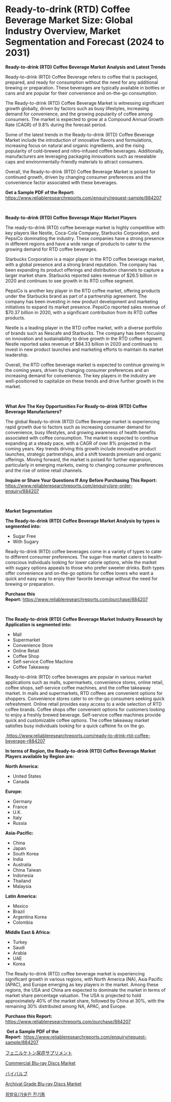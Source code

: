<p><h1>Ready-to-drink (RTD) Coffee Beverage Market Size: Global Industry Overview, Market Segmentation and Forecast (2024 to 2031)</h1></p><p><strong>Ready-to-drink (RTD) Coffee Beverage Market Analysis and Latest Trends</strong></p>
<p><p>Ready-to-drink (RTD) Coffee Beverage refers to coffee that is packaged, prepared, and ready for consumption without the need for any additional brewing or preparation. These beverages are typically available in bottles or cans and are popular for their convenience and on-the-go consumption.</p><p>The Ready-to-drink (RTD) Coffee Beverage Market is witnessing significant growth globally, driven by factors such as busy lifestyles, increasing demand for convenience, and the growing popularity of coffee among consumers. The market is expected to grow at a Compound Annual Growth Rate (CAGR) of 9.8% during the forecast period.</p><p>Some of the latest trends in the Ready-to-drink (RTD) Coffee Beverage Market include the introduction of innovative flavors and formulations, increasing focus on natural and organic ingredients, and the rising popularity of cold-brewed and nitro-infused coffee beverages. Additionally, manufacturers are leveraging packaging innovations such as resealable caps and environmentally-friendly materials to attract consumers.</p><p>Overall, the Ready-to-drink (RTD) Coffee Beverage Market is poised for continued growth, driven by changing consumer preferences and the convenience factor associated with these beverages.</p></p>
<p><strong>Get a Sample PDF of the Report:&nbsp;</strong> <a href="https://www.reliableresearchreports.com/enquiry/request-sample/884207">https://www.reliableresearchreports.com/enquiry/request-sample/884207</a></p>
<p>&nbsp;</p>
<p><strong>Ready-to-drink (RTD) Coffee Beverage Major Market Players</strong></p>
<p><p>The ready-to-drink (RTD) coffee beverage market is highly competitive with key players like Nestle, Coca-Cola Company, Starbucks Corporation, and PepsiCo dominating the industry. These companies have a strong presence in different regions and have a wide range of products to cater to the growing demand for RTD coffee beverages.</p><p>Starbucks Corporation is a major player in the RTD coffee beverage market, with a global presence and a strong brand reputation. The company has been expanding its product offerings and distribution channels to capture a larger market share. Starbucks reported sales revenue of $26.5 billion in 2020 and continues to see growth in its RTD coffee segment.</p><p>PepsiCo is another key player in the RTD coffee market, offering products under the Starbucks brand as part of a partnership agreement. The company has been investing in new product development and marketing initiatives to expand its market presence. PepsiCo reported sales revenue of $70.37 billion in 2020, with a significant contribution from its RTD coffee products.</p><p>Nestle is a leading player in the RTD coffee market, with a diverse portfolio of brands such as Nescafe and Starbucks. The company has been focusing on innovation and sustainability to drive growth in the RTD coffee segment. Nestle reported sales revenue of $84.33 billion in 2020 and continues to invest in new product launches and marketing efforts to maintain its market leadership.</p><p>Overall, the RTD coffee beverage market is expected to continue growing in the coming years, driven by changing consumer preferences and an increasing demand for convenience. The key players in the industry are well-positioned to capitalize on these trends and drive further growth in the market.</p></p>
<p>&nbsp;</p>
<p><strong>What Are The Key Opportunities For Ready-to-drink (RTD) Coffee Beverage Manufacturers?</strong></p>
<p><p>The global Ready-to-drink (RTD) Coffee Beverage market is experiencing rapid growth due to factors such as increasing consumer demand for convenience, busy lifestyles, and growing awareness of health benefits associated with coffee consumption. The market is expected to continue expanding at a steady pace, with a CAGR of over 8% projected in the coming years. Key trends driving this growth include innovative product launches, strategic partnerships, and a shift towards premium and organic offerings. Moving forward, the market is poised for further expansion, particularly in emerging markets, owing to changing consumer preferences and the rise of online retail channels.</p></p>
<p><strong>Inquire or Share Your Questions If Any Before Purchasing This Report:</strong> <a href="https://www.reliableresearchreports.com/enquiry/pre-order-enquiry/884207">https://www.reliableresearchreports.com/enquiry/pre-order-enquiry/884207</a></p>
<p>&nbsp;</p>
<p><strong>Market Segmentation</strong></p>
<p><strong>The Ready-to-drink (RTD) Coffee Beverage Market Analysis by types is segmented into:</strong></p>
<p><ul><li>Sugar Free</li><li>With Sugary</li></ul></p>
<p><p>Ready-to-drink (RTD) coffee beverages come in a variety of types to cater to different consumer preferences. The sugar-free market caters to health-conscious individuals looking for lower calorie options, while the market with sugary options appeals to those who prefer sweeter drinks. Both types offer convenience and on-the-go options for coffee lovers who want a quick and easy way to enjoy their favorite beverage without the need for brewing or preparation.</p></p>
<p><strong>Purchase this Report:&nbsp;</strong><a href="https://www.reliableresearchreports.com/purchase/884207">https://www.reliableresearchreports.com/purchase/884207</a></p>
<p>&nbsp;</p>
<p><strong>The Ready-to-drink (RTD) Coffee Beverage Market Industry Research by Application is segmented into:</strong></p>
<p><ul><li>Mall</li><li>Supermarket</li><li>Convenience Store</li><li>Online Retail</li><li>Coffee Shop</li><li>Self-service Coffee Machine</li><li>Coffee Takeaway</li></ul></p>
<p><p>Ready-to-drink (RTD) coffee beverages are popular in various market applications such as malls, supermarkets, convenience stores, online retail, coffee shops, self-service coffee machines, and the coffee takeaway market. In malls and supermarkets, RTD coffees are convenient options for shoppers. Convenience stores cater to on-the-go consumers seeking quick refreshment. Online retail provides easy access to a wide selection of RTD coffee brands. Coffee shops offer convenient options for customers looking to enjoy a freshly brewed beverage. Self-service coffee machines provide quick and customizable coffee options. The coffee takeaway market satisfies busy individuals looking for a quick caffeine fix on the go.</p></p>
<p><a href="https://www.reliableresearchreports.com/ready-to-drink-rtd-coffee-beverage-r884207">&nbsp;https://www.reliableresearchreports.com/ready-to-drink-rtd-coffee-beverage-r884207</a></p>
<p><strong>In terms of Region, the Ready-to-drink (RTD) Coffee Beverage Market Players available by Region are:</strong></p>
<p>
    <p> <strong> North America: </strong>
        <ul>
            <li>United States</li>
            <li>Canada</li>
        </ul>
        </p> 
    <p> <strong> Europe: </strong>
        <ul>
            <li>Germany</li>
            <li>France</li>
            <li>U.K.</li>
            <li>Italy</li>
            <li>Russia</li>
        </ul>
        </p> 
    <p> <strong> Asia-Pacific: </strong>
        <ul>
            <li>China</li>
            <li>Japan</li>
            <li>South Korea</li>
            <li>India</li>
            <li>Australia</li>
            <li>China Taiwan</li>
            <li>Indonesia</li>
            <li>Thailand</li>
            <li>Malaysia</li>
        </ul>
        </p> 
    <p> <strong> Latin America: </strong>
        <ul>
            <li>Mexico</li>
            <li>Brazil</li>
            <li>Argentina Korea</li>
            <li>Colombia</li>
        </ul>
        </p> 
    <p> <strong> Middle East & Africa: </strong>
        <ul>
            <li>Turkey</li>
            <li>Saudi</li>
            <li>Arabia</li>
            <li>UAE</li>
            <li>Korea</li>
        </ul>
    </p>
    </p>
<p><p>The Ready-to-drink (RTD) coffee beverage market is experiencing significant growth in various regions, with North America (NA), Asia Pacific (APAC), and Europe emerging as key players in the market. Among these regions, the USA and China are expected to dominate the market in terms of market share percentage valuation. The USA is projected to hold approximately 40% of the market share, followed by China at 30%, with the remaining 30% distributed among NA, APAC, and Europe.</p></p>
<p><strong>Purchase this Report: </strong><a href="https://www.reliableresearchreports.com/purchase/884207">https://www.reliableresearchreports.com/purchase/884207</a></p>
<p>&nbsp;<strong>Get a Sample PDF of the Report:&nbsp;&nbsp;</strong><a href="https://www.reliableresearchreports.com/enquiry/request-sample/884207">https://www.reliableresearchreports.com/enquiry/request-sample/884207</a></p>
<p><strong></strong></p>
<p><p><a href="https://github.com/JessKilback/Market-Research-Report-List-1/blob/main/8218445151067.md">フェニルケトン尿症サプリメント</a></p><p><a href="https://github.com/Valeridd446677/Market-Research-Report-List-1/blob/main/commercial-blu-ray-discs-market.md">Commercial Blu-ray Discs Market</a></p><p><a href="https://github.com/BoydYundt1/Market-Research-Report-List-1/blob/main/8010214151066.md">バイバルブ</a></p><p><a href="https://github.com/bushilahore52/Market-Research-Report-List-1/blob/main/archival-grade-blu-ray-discs-market.md">Archival Grade Blu-ray Discs Market</a></p><p><a href="https://github.com/vseigx30c9a1j/Market-Research-Report-List-2/blob/main/3284714161005.md">휘발유/가솔린 전기톱</a></p></p>
